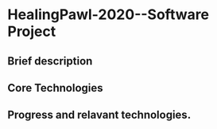 # HealingPawl-2020--Software Project

## Brief description


## Core Technologies


## Progress and relavant technologies.
